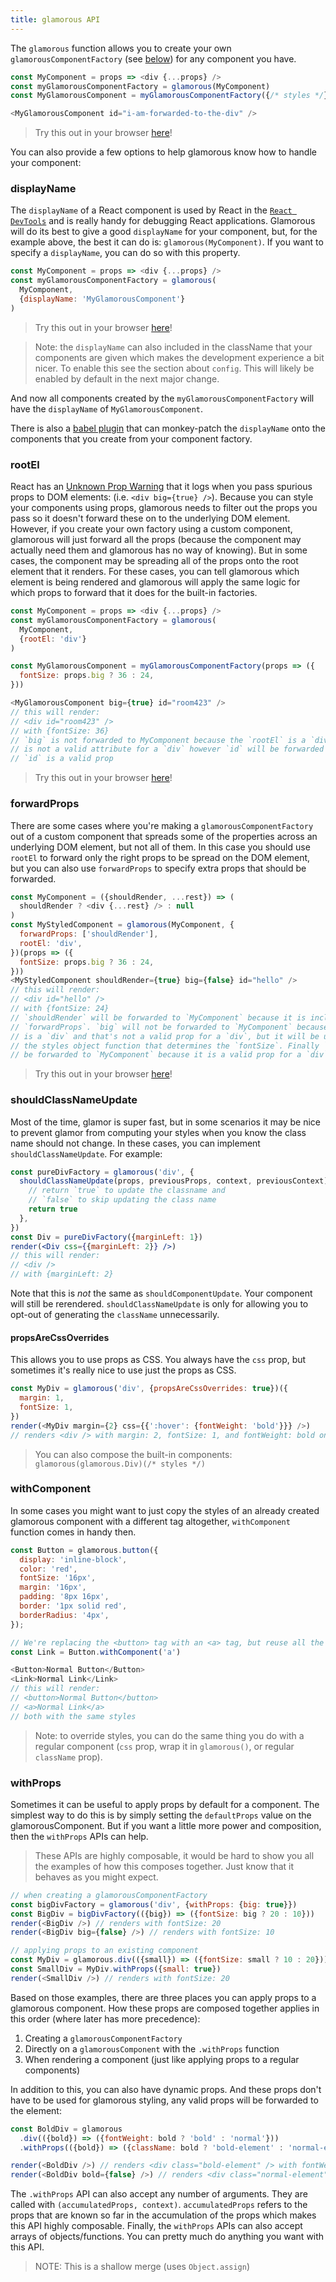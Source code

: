 ```yaml
---
title: glamorous API
---
```


The `glamorous` function allows you to create your own `glamorousComponentFactory` (see
[below](#glamorousComponentFactory)) for any component you have.

```js  
const MyComponent = props => <div {...props} />
const myGlamorousComponentFactory = glamorous(MyComponent)
const MyGlamorousComponent = myGlamorousComponentFactory({/* styles */})

<MyGlamorousComponent id="i-am-forwarded-to-the-div" />
```
> Try this out in your browser [here](https://codesandbox.io/s/g5kDAyB9)!

You can also provide a few options to help glamorous know how to handle your component:

### displayName
The `displayName` of a React component is used by React in the
[`React DevTools`](https://github.com/facebook/react-devtools) and is really handy for debugging
React applications. Glamorous will do its best to give a good `displayName` for your component,
but, for the example above, the best it can do is: `glamorous(MyComponent)`. If you want to specify
a `displayName`, you can do so with this property.

```js
const MyComponent = props => <div {...props} />
const myGlamorousComponentFactory = glamorous(
  MyComponent,
  {displayName: 'MyGlamorousComponent'}
)
```

> Try this out in your browser [here](https://codesandbox.io/s/P3Lyw5j2)!

>Note: the `displayName` can also included in the className that your components are given which makes
>the development experience a bit nicer. To enable this see the section about `config`. This will likely
>be enabled by default in the next major change.

And now all components created by the `myGlamorousComponentFactory` will have the `displayName` of
`MyGlamorousComponent`.

There is also a [babel plugin](https://www.npmjs.com/package/babel-plugin-glamorous-displayname) that can
monkey-patch the `displayName` onto the components that you create from your component factory.

### rootEl

React has an [Unknown Prop Warning](https://facebook.github.io/react/warnings/unknown-prop.html) that it
logs when you pass spurious props to DOM elements: (i.e. `<div big={true} />`). Because you can style your
components using props, glamorous needs to filter out the props you pass so it doesn't forward these on to
the underlying DOM element. However, if you create your own factory using a custom component, glamorous will
just forward all the props (because the component may actually need them and glamorous has no way of knowing).
But in some cases, the component may be spreading all of the props onto the root element that it renders.
For these cases, you can tell glamorous which element is being rendered and glamorous will apply the same logic
for which props to forward that it does for the built-in factories.

```js
const MyComponent = props => <div {...props} />
const myGlamorousComponentFactory = glamorous(
  MyComponent,
  {rootEl: 'div'}
)

const MyGlamorousComponent = myGlamorousComponentFactory(props => ({
  fontSize: props.big ? 36 : 24,
}))

<MyGlamorousComponent big={true} id="room423" />
// this will render:
// <div id="room423" />
// with {fontSize: 36}
// `big` is not forwarded to MyComponent because the `rootEl` is a `div` and `big`
// is not a valid attribute for a `div` however `id` will be forwarded because
// `id` is a valid prop
```

> Try this out in your browser [here](https://codesandbox.io/s/P18oV4kD2)!

### forwardProps

There are some cases where you're making a `glamorousComponentFactory` out of a custom component that spreads
some of the properties across an underlying DOM element, but not all of them. In this case you should use
`rootEl` to forward only the right props to be spread on the DOM element, but you can also use `forwardProps`
to specify extra props that should be forwarded.

```js
const MyComponent = ({shouldRender, ...rest}) => (
  shouldRender ? <div {...rest} /> : null
)
const MyStyledComponent = glamorous(MyComponent, {
  forwardProps: ['shouldRender'],
  rootEl: 'div',
})(props => ({
  fontSize: props.big ? 36 : 24,
}))
<MyStyledComponent shouldRender={true} big={false} id="hello" />
// this will render:
// <div id="hello" />
// with {fontSize: 24}
// `shouldRender` will be forwarded to `MyComponent` because it is included in
// `forwardProps`. `big` will not be forwarded to `MyComponent` because `rootEl`
// is a `div` and that's not a valid prop for a `div`, but it will be used in
// the styles object function that determines the `fontSize`. Finally `id` will
// be forwarded to `MyComponent` because it is a valid prop for a `div`.
```

> Try this out in your browser [here](https://codesandbox.io/s/GZEo8jOyy)!

### shouldClassNameUpdate

 Most of the time, glamor is super fast, but in some scenarios it may be nice to
 prevent glamor from computing your styles when you know the class name should
 not change. In these cases, you can implement `shouldClassNameUpdate`. For
 example:

 ```jsx
 const pureDivFactory = glamorous('div', {
   shouldClassNameUpdate(props, previousProps, context, previousContext) {
     // return `true` to update the classname and
     // `false` to skip updating the class name
     return true
   },
 })
 const Div = pureDivFactory({marginLeft: 1})
 render(<Div css={{marginLeft: 2}} />)
 // this will render:
 // <div />
 // with {marginLeft: 2}
 ```

 Note that this is _not_ the same as `shouldComponentUpdate`. Your component will
 still be rerendered. `shouldClassNameUpdate` is only for allowing you to opt-out
 of generating the `className` unnecessarily.

 #### propsAreCssOverrides

 This allows you to use props as CSS. You always have the `css` prop, but
 sometimes it's really nice to use just the props as CSS.

 ```javascript
 const MyDiv = glamorous('div', {propsAreCssOverrides: true})({
   margin: 1,
   fontSize: 1,
 })
 render(<MyDiv margin={2} css={{':hover': {fontWeight: 'bold'}}} />)
 // renders <div /> with margin: 2, fontSize: 1, and fontWeight: bold on hover
 ```

 > You can also compose the built-in components: `glamorous(glamorous.Div)(/* styles */)`

### withComponent

In some cases you might want to just copy the styles of an already created glamorous component with a
different tag altogether, `withComponent` function comes in handy then.

```js
const Button = glamorous.button({
  display: 'inline-block',
  color: 'red',
  fontSize: '16px',
  margin: '16px',
  padding: '8px 16px',
  border: '1px solid red',
  borderRadius: '4px',
});

// We're replacing the <button> tag with an <a> tag, but reuse all the same styles
const Link = Button.withComponent('a')

<Button>Normal Button</Button>
<Link>Normal Link</Link>
// this will render:
// <button>Normal Button</button>
// <a>Normal Link</a>
// both with the same styles
```
>Note: to override styles, you can do the same thing you do with a regular component (`css` prop,
wrap it in `glamorous()`, or regular `className` prop).

### withProps

 Sometimes it can be useful to apply props by default for a component. The
 simplest way to do this is by simply setting the `defaultProps` value on the
 glamorousComponent. But if you want a little more power and composition, then
 the `withProps` APIs can help.

 > These APIs are highly composable, it would be hard to show you all the
 > examples of how this composes together. Just know that it behaves as you might
 > expect.

 ```javascript
 // when creating a glamorousComponentFactory
 const bigDivFactory = glamorous('div', {withProps: {big: true}})
 const BigDiv = bigDivFactory(({big}) => ({fontSize: big ? 20 : 10}))
 render(<BigDiv />) // renders with fontSize: 20
 render(<BigDiv big={false} />) // renders with fontSize: 10

 // applying props to an existing component
 const MyDiv = glamorous.div(({small}) => ({fontSize: small ? 10 : 20}))
 const SmallDiv = MyDiv.withProps({small: true})
 render(<SmallDiv />) // renders with fontSize: 20
 ```

 Based on those examples, there are three places you can apply props to a
 glamorous component. How these props are composed together applies in this order
 (where later has more precedence):

 1. Creating a `glamorousComponentFactory`
 2. Directly on a `glamorousComponent` with the `.withProps` function
 3. When rendering a component (just like applying props to a regular components)

 In addition to this, you can also have dynamic props. And these props don't have
 to be used for glamorous styling, any valid props will be forwarded to the
 element:

 ```javascript
 const BoldDiv = glamorous
   .div(({bold}) => ({fontWeight: bold ? 'bold' : 'normal'}))
   .withProps(({bold}) => ({className: bold ? 'bold-element' : 'normal-element'}))

 render(<BoldDiv />) // renders <div class="bold-element" /> with fontWeight: bold
 render(<BoldDiv bold={false} />) // renders <div class="normal-element" /> with fontWeight: normal
 ```

 The `.withProps` API can also accept any number of arguments. They are called
 with `(accumulatedProps, context)`. `accumulatedProps` refers to the props that
 are known so far in the accumulation of the props which makes this API highly
 composable. Finally, the `withProps` APIs can also accept arrays of
 objects/functions. You can pretty much do anything you want with this API.

 > NOTE: This is a shallow merge (uses `Object.assign`)
